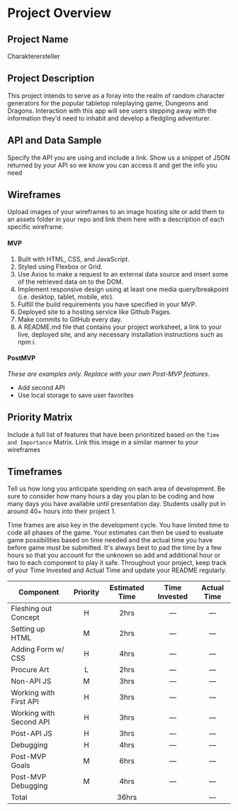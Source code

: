 # Project Overview

## Project Name

Charakterersteller

## Project Description

This project intends to serve as a foray into the realm of random character generators for the popular tabletop roleplaying game, Dungeons and Dragons. Interaction with this app will see users stepping away with the information they'd need to inhabit and develop a fledgling adventurer.

## API and Data Sample

Specify the API you are using and include a link. Show us a snippet of JSON returned by your API so we know you can access it and get the info you need

## Wireframes

Upload images of your wireframes to an image hosting site or add them to an assets folder in your repo and link them here with a description of each specific wireframe.

#### MVP 

1. Built with HTML, CSS, and JavaScript.
2. Styled using Flexbox or Grid.
3. Use Axios to make a request to an external data source and insert some of the retrieved data on to the DOM.
4. Implement responsive design using at least one media query/breakpoint (i.e. desktop, tablet, mobile, etc).
5. Fulfill the build requirements you have specified in your MVP.
6. Deployed site to a hosting service like Github Pages.
7. Make commits to GitHub every day.
8. A README.md file that contains your project worksheet, a link to your live, deployed site, and any necessary installation instructions such as npm i.

#### PostMVP  
*These are examples only. Replace with your own Post-MVP features.*

- Add second API
- Use local storage to save user favorites

## Priority Matrix

Include a full list of features that have been prioritized based on the `Time and Importance` Matrix.  Link this image in a similar manner to your wireframes

## Timeframes

Tell us how long you anticipate spending on each area of development. Be sure to consider how many hours a day you plan to be coding and how many days you have available until presentation day. Students usally put in around 40+ hours into their project 1.

Time frames are also key in the development cycle.  You have limited time to code all phases of the game.  Your estimates can then be used to evaluate game possibilities based on time needed and the actual time you have before game must be submitted. It's always best to pad the time by a few hours so that you account for the unknown so add and additional hour or two to each component to play it safe. Throughout your project, keep track of your Time Invested and Actual Time and update your README regularly.

| Component | Priority | Estimated Time | Time Invested | Actual Time |
| --- | :---: |  :---: | :---: | :---: |
| Fleshing out Concept | H | 2hrs| — | — |
| Setting up HTML | M | 2hrs | — | — |
| Adding Form w/ CSS | H | 4hrs | — | — |
| Procure Art | L | 2hrs | — | — |
| Non-API JS | M | 3hrs | — | — |
| Working with First API | H | 3hrs | — | — |
| Working with Second API | H | 3hrs | — | — |
| Post-API JS | H | 3hrs | — | — |
| Debugging | H | 4hrs | — | — |
| Post-MVP Goals | M | 6hrs | — | — |
| Post-MVP Debugging | M | 4hrs | — | — |
| Total |  | 36hrs |  | — |